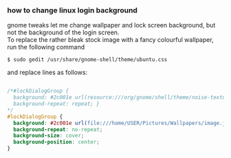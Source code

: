 ### how to change linux login background
gnome tweaks let me change wallpaper and lock screen background, but not the background of the login screen.  
To replace the rather bleak stock image with a fancy colourful wallpaper, run the following command
```
$ sudo gedit /usr/share/gnome-shell/theme/ubuntu.css
```

and replace lines as follows:
```css

/*#lockDialogGroup {
  background: #2c001e url(resource:///org/gnome/shell/theme/noise-texture.png);
  background-repeat: repeat; }
*/
#lockDialogGroup {
  background: #2c001e url(file:///home/USER/Pictures/Wallpapers/image.jpg);
  background-repeat: no-repeat;
  background-size: cover;
  background-position: center;
}
```
